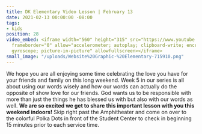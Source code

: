 ```yaml
---
title: DK Elementary Video Lesson | February 13
date: 2021-02-13 00:00:00 -08:00
tags:
- kids
position: 28
video_embed: <iframe width="560" height="315" src="https://www.youtube.com/embed/avyxd_pb8sI"
  frameborder="0" allow="accelerometer; autoplay; clipboard-write; encrypted-media;
  gyroscope; picture-in-picture" allowfullscreen></iframe>
small_image: "/uploads/Website%20Graphic-%20Elementary-715910.png"
---
```


We hope you are all enjoying some time celebrating the love you have for your friends and family on this long weekend. Week 5 in our series is all about using our words wisely and how our words can actually do the opposite of show love for our friends. God wants us to be responsible with more than just the things he has blessed us with but also with our words as well. **We are so excited we get to share this important lesson with you this weekend indoors!** Skip right past the Amphitheater and come on over to the colorful Polka Dots in front of the Student Center to check in beginning 15 minutes prior to each service time.